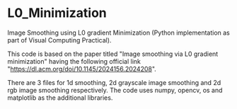 # L0_Minimization
Image Smoothing using L0 gradient Minimization (Python implementation as part of Visual Computing Practical).

This code is based on the paper titled "Image smoothing via L0 gradient minimization" having the following official link "https://dl.acm.org/doi/10.1145/2024156.2024208".

There are 3 files for 1d smoothing, 2d grayscale image smoothing and 2d rgb image smoothing respectively. The code uses numpy, opencv, os and matplotlib as the additional libraries.

